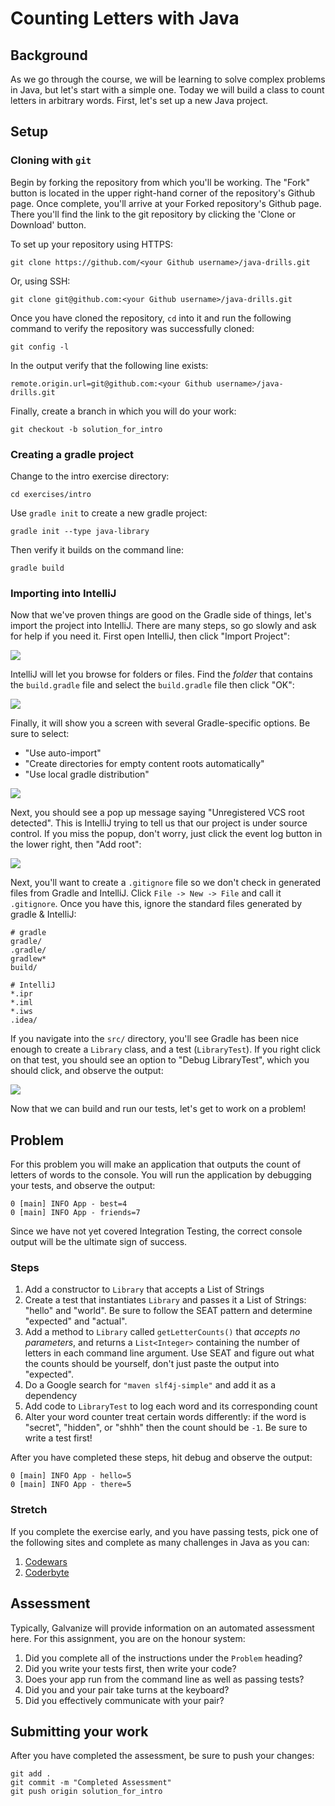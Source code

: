 # Counting Letters with Java

## Background

As we go through the course, we will be learning to solve complex problems in Java, but let's start with a simple one. Today we will build a class to count letters in arbitrary words. First, let's set up a new Java project.

## Setup

### Cloning with `git`

Begin by forking the repository from which you'll be working. The "Fork" button is located in the upper right-hand corner of the repository's Github page. Once complete, you'll arrive at your Forked repository's Github page. There you'll find the link to the git repository by clicking the 'Clone or Download' button.

To set up your repository using HTTPS:

    git clone https://github.com/<your Github username>/java-drills.git

Or, using SSH:

    git clone git@github.com:<your Github username>/java-drills.git

Once you have cloned the repository, `cd` into it and run the following command to verify the repository was successfully cloned:

    git config -l

In the output verify that the following line exists:

    remote.origin.url=git@github.com:<your Github username>/java-drills.git

Finally, create a branch in which you will do your work:

    git checkout -b solution_for_intro


### Creating a gradle project

Change to the intro exercise directory:

```shell
cd exercises/intro
```

Use `gradle init` to create a new gradle project:

```shell
gradle init --type java-library
```

Then verify it builds on the command line:

```shell
gradle build
```

### Importing into IntelliJ

Now that we've proven things are good on the Gradle side of things, let's import the project into IntelliJ. There are many steps, so go slowly and ask for help if you need it. First open IntelliJ, then click "Import Project":

![](images/import_project.png)

IntelliJ will let you browse for folders or files. Find the *folder* that contains the `build.gradle` file and select the `build.gradle` file then click "OK":

![](images/select_gradle_build_file.png)

Finally, it will show you a screen with several Gradle-specific options. Be sure to select:

* "Use auto-import"
* "Create directories for empty content roots automatically"
* "Use local gradle distribution"

![](images/auto_import.png)

Next, you should see a pop up message saying "Unregistered VCS root detected". This is IntelliJ trying to tell us that our project is under source control. If you miss the popup, don't worry, just click the event log button in the lower right, then "Add root":

![](images/vcs.png)

Next, you'll want to create a `.gitignore` file so we don't check in generated files from Gradle and IntelliJ. Click `File -> New -> File` and call it `.gitignore`. Once you have this, ignore the standard files generated by gradle & IntelliJ:

```
# gradle
gradle/
.gradle/
gradlew*
build/

# IntelliJ
*.ipr
*.iml
*.iws
.idea/
```

If you navigate into the `src/` directory, you'll see Gradle has been nice enough to create a `Library` class, and a test (`LibraryTest`). If you right click on that test, you should see an option to "Debug LibraryTest", which you should click, and observe the output:

![](images/tests.png)

Now that we can build and run our tests, let's get to work on a problem!


## Problem

For this problem you will make an application that outputs the count of letters of words to the console. You will run the application by debugging your tests, and observe the output:

```
0 [main] INFO App - best=4
0 [main] INFO App - friends=7
```

Since we have not yet covered Integration Testing, the correct console output will be the ultimate sign of success.

### Steps

1. Add a constructor to `Library` that accepts a List of Strings
1. Create a test that instantiates `Library` and passes it a List of Strings: "hello" and "world". Be sure to follow the SEAT pattern and determine "expected" and "actual".
1. Add a method to `Library` called `getLetterCounts()` that *accepts no parameters*, and returns a `List<Integer>` containing the number of letters in each command line argument. Use SEAT and figure out what the counts should be yourself, don't just paste the output into "expected".
1. Do a Google search for `"maven slf4j-simple"` and add it as a dependency
1. Add code to `LibraryTest` to log each word and its corresponding count
1. Alter your word counter treat certain words differently: if the word is "secret", "hidden", or "shhh" then the count should be `-1`. Be sure to write a test first!

After you have completed these steps, hit debug and observe the output:

```
0 [main] INFO App - hello=5
0 [main] INFO App - there=5
```

### Stretch

If you complete the exercise early, and you have passing tests, pick one of the following sites and complete as many challenges in Java as you can:

  1. [Codewars](http://www.codewars.com/)
  1. [Coderbyte](https://coderbyte.com/challenges)

## Assessment

Typically, Galvanize will provide information on an automated assessment here. For this assignment, you are on the honour system:

1. Did you complete all of the instructions under the `Problem` heading?
1. Did you write your tests first, then write your code?
1. Does your app run from the command line as well as passing tests?
1. Did you and your pair take turns at the keyboard?
1. Did you effectively communicate with your pair?

## Submitting your work

After you have completed the assessment, be sure to push your changes:

    git add .
    git commit -m "Completed Assessment"
    git push origin solution_for_intro
